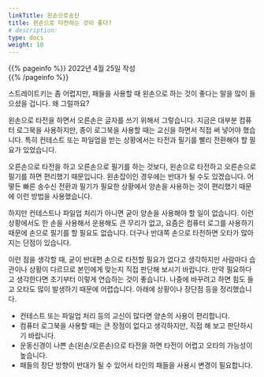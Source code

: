 ```yaml
---
linkTitle: 왼손으로송신
title: 왼손으로 타전하는 것이 좋다?
# description: 
type: docs
weight: 10
---
```

{{% pageinfo %}}
2022년 4월 25일 작성<br>
{{% /pageinfo %}}
<div oncontextmenu="return false" ondragstart="return false" onselectstart="return false">

스트레이트키는 좀 어렵지만, 패들을 사용할 때 왼손으로 하는 것이 좋다는 말을 많이 들으셨을 겁니다. 왜 그럴까요?

왼손으로 타전을 하면서 오른손은 글자를 쓰기 위해서 그렇습니다. 지금은 대부분 컴퓨터 로그북을 사용하지만, 종이 로그북을 사용할 때는 교신을 하면서 직접 써 넣어야 했습니다. 특히 컨테스트 또는 파일업을 받는 상황에서는 타전과 필기를 빨리 전환해야 할 필요가 있었습니다.

오른손으로 타전을 하고 오른손으로 필기를 하는 것보다, 왼손으로 타전하고 오른손으로 필기를 하면 편리했기 때문입니다. 왼손잡이인 경우에는 반대가 될 수도 있겠습니다. 어떻든 빠른 송수신 전환과 필기가 필요한 상황에서 양손을 사용하는 것이 편리했기 때문에 이런 방법을 사용했습니다.

하지만 컨테스트나 파일업 처리가 아니면 굳이 양손을 사용해야 할 일이 없습니다. 이런 상황에서도 한 손을 사용해서 운용해도 큰 무리가 없고, 요즘은 컴퓨터 로그를 사용하기 때문에 손으로 필기를 할 필요도 없습니다. 더구나 반대쪽 손으로 타전하면 오타가 많아지는 단점이 있습니다.

이런 점을 생각할 때, 굳이 반대편 손으로 타전할 필요가 없다고 생각하지만 사람마다 습관이나 상황이 다르므로 본인에게 맞는지 직접 판단해 보시기 바랍니다. 만약 필요하다고 생각한다면 초기부터 이렇게 연습하는 것이 좋습니다. 나중에 바꾸려고 하면 힘도 들고 오타도 많이 발생하기 때문에 어렵습니다. 아래에 상황이나 장단점 등을 정리했습니다.

- 컨테스트 또는 파일업 처리 등의 교신이 많다면 양손의 사용이 편리합니다.
- 컴퓨터 로그북을 사용할 때는 큰 장점이 없다고 생각하지만, 직접 해 보고 판단하시기 바랍니다.
- 운동신경이 나쁜 손(왼손/오른손)으로 타전을 하면 타전이 어렵고 오타의 가능성이 높습니다.
- 패들의 장단 방향이 반대가 될 수 있어서 타인의 패들을 사용시 변경이 필요합니다.


</div>